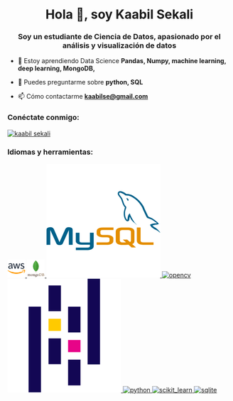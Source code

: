 <h1 align="center">Hola 👋, soy Kaabil Sekali</h1>
<h3 align="center">Soy un estudiante de Ciencia de Datos, apasionado por el análisis y visualización de datos</h3>

- 🌱 Estoy aprendiendo Data Science **Pandas, Numpy, machine learning, deep learning, MongoDB,**

- 💬 Puedes preguntarme sobre **python, SQL**

- 📫 Cómo contactarme **kaabilse@gmail.com**

<h3 align="left">Conéctate conmigo:</h3>
<p align="left">
<a href="https://linkedin.com/in/kaabil sekali" target="blank"><img align="center" src="https://raw.githubusercontent.com/rahuldkjain/github-profile-readme-generator/master/src/images/icons/Social/linked-in-alt.svg" alt="kaabil sekali" height="30" width="40" /></a>
</p>

<h3 align="left">Idiomas y herramientas:</h3>
<p align="left"> <a href="https://aws.amazon.com" target="_blank" rel="noreferrer"> <img src="https://raw.githubusercontent.com/devicons/devicon/master/icons/amazonwebservices/amazonwebservices-original-wordmark.svg" alt="aws" width="40" height="40"/> </a> <a href="https://www.mongodb.com/" target="_blank" rel="noreferrer"> <img src="https://raw.githubusercontent.com/devicons/devicon/master/icons/mongodb/mongodb-original-wordmark.svg" alt="mongodb" width="40" altura="40"/> </a> <a href="https://www.mysql.com/" target="_blank" rel="noreferrer"> <img src="https://raw.githubusercontent.com/devicons/devicon/master/icons/mysql/mysql-original-wordmark.svg" alt="mysql" ancho="40" altura="40"/> </a> <a href="https://opencv.org/" target="_blank" rel="noreferrer"> <img src="https://www.vectorlogo.zone/logos/opencv/opencv-icon.svg" alt="opencv" ancho="40" altura="40"/> </a> <a href="https://pandas.pydata.org/" target="_blank" rel="noreferrer"> <img <img src="https://raw.githubusercontent.com/devicons/devicon/2ae2a900d2f041da66e950e4d48052658d850630/icons/pandas/pandas-original.svg" alt="pandas" ancho="40" alto="40"/> </a> <a href="https://www.python.org" target="_blank" rel="noreferrer"> <img src="https://raw.githubusercontent.es/devicons/devicon/master/icons/python/python-original.svg" alt="python" ancho="40" alto="40"/> </a> <a href="https://scikit-learn.org/" target="_blank" rel="noreferrer"> <img src="https://upload.wikimedia.org/wikipedia/commons/0/05/Scikit_learn_logo_small.svg" alt="scikit_learn" ancho="40" alto="40"/> </a> <a href="https://www.sqlite.org/" target="_blank" rel="noreferrer"> <img src="https://www.vectorlogo.zone/logos/sqlite/sqlite-icon.svg" alt="sqlite" ancho="40" alto="40"/> </a> </p>
